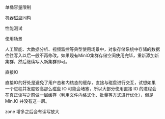 单桶容量限制

机器磁盘同构

性能测试

使用场景

​	人工智能、大数据分析、视频监控等典型使用场景中，对象存储系统中存储的数据往往写入以后一般不再修改。如果现有MinIO集群存储空间使用完毕，重新添加新集群，然后继续写入新集群即可。

直接IO

直接IO的好处是避免了用户态和内核态的缓存，直接与磁盘进行交互，试想如果一个进程并发度较高那么磁盘 IO 可能会堵塞，所以大部分使用直接 IO 的进程会在真正读写之前做一层缓存（利用文件内格式化、批量等方式进行优化），但是 Min.IO 并没有这一层。



zone 增多之后会有读写放大